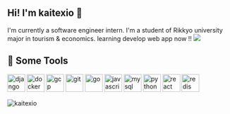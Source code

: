 <h2>Hi! I'm kaitexio 👋</h2>
I'm currently a software engineer intern. I'm a student of Rikkyo university major in tourism & economics.
learning develop web app now !!
<a href="https://twitter.com/KAI21441756">
<img src="https://img.shields.io/twitter/url?style=social&url=https%3A%2F%2Ftwitter.com%2FKAI21441756">
  </a>
  

<h2>🚀 Some Tools </h2>
<p align="left"><img src="https://devicons.github.io/devicon/devicon.git/icons/django/django-original.svg" alt="django" width="40" height="40"/> <img src="https://devicons.github.io/devicon/devicon.git/icons/docker/docker-original-wordmark.svg" alt="docker" width="40" height="40"/> <img src="https://www.vectorlogo.zone/logos/google_cloud/google_cloud-icon.svg" alt="gcp" width="40" height="40"/> <img src="https://www.vectorlogo.zone/logos/git-scm/git-scm-icon.svg" alt="git" width="40" height="40"/> <img src="https://devicons.github.io/devicon/devicon.git/icons/go/go-original.svg" alt="go" width="40" height="40"/> <img src="https://devicons.github.io/devicon/devicon.git/icons/javascript/javascript-original.svg" alt="javascript" width="40" height="40"/> <img src="https://devicons.github.io/devicon/devicon.git/icons/mysql/mysql-original-wordmark.svg" alt="mysql" width="40" height="40"/> <img src="https://devicons.github.io/devicon/devicon.git/icons/python/python-original.svg" alt="python" width="40" height="40"/> <img src="https://devicons.github.io/devicon/devicon.git/icons/react/react-original-wordmark.svg" alt="react" width="40" height="40"/> <img src="https://devicons.github.io/devicon/devicon.git/icons/redis/redis-original-wordmark.svg" alt="redis" width="40" height="40"/></p>
</p>

<p ><img src="https://github-readme-stats.vercel.app/api/top-langs/?username=kaitexio&layout=compact&hide=html" alt="kaitexio" /></p>

